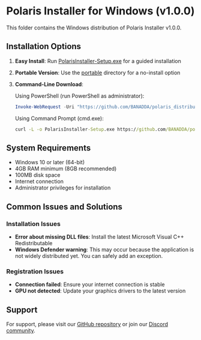 # Polaris Installer for Windows (v1.0.0)

This folder contains the Windows distribution of Polaris Installer v1.0.0.

## Installation Options

1. **Easy Install**: Run [PolarisInstaller-Setup.exe](./PolarisInstaller-Setup.exe) for a guided installation
2. **Portable Version**: Use the [portable](./portable/) directory for a no-install option
3. **Command-Line Download**: 
   
   Using PowerShell (run PowerShell as administrator):
   ```powershell
   Invoke-WebRequest -Uri "https://github.com/BANADDA/polaris_distributions/raw/main/v1/windows/PolarisInstaller-Setup.exe" -OutFile "PolarisInstaller-Setup.exe"
   ```
   
   Using Command Prompt (cmd.exe):
   ```cmd
   curl -L -o PolarisInstaller-Setup.exe https://github.com/BANADDA/polaris_distributions/raw/main/v1/windows/PolarisInstaller-Setup.exe
   ```

## System Requirements

- Windows 10 or later (64-bit)
- 4GB RAM minimum (8GB recommended)
- 100MB disk space
- Internet connection
- Administrator privileges for installation

## Common Issues and Solutions

### Installation Issues
- **Error about missing DLL files**: Install the latest Microsoft Visual C++ Redistributable
- **Windows Defender warning**: This may occur because the application is not widely distributed yet. You can safely add an exception.

### Registration Issues
- **Connection failed**: Ensure your internet connection is stable
- **GPU not detected**: Update your graphics drivers to the latest version

## Support

For support, please visit our [GitHub repository](https://github.com/PolarisNetwork/polaris-installer) or join our [Discord community](https://discord.gg/polarisnetwork). 